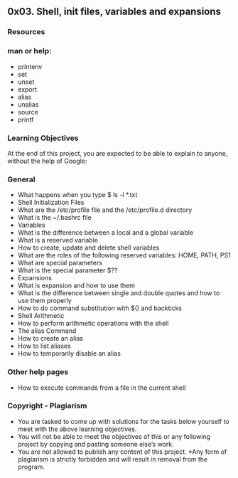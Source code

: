 ## 0x03. Shell, init files, variables and expansions

### Resources

### man or help:

* printenv
* set
* unset
* export
* alias
* unalias
* source
* printf

### Learning Objectives
At the end of this project, you are expected to be able to explain to anyone, without the help of Google:

### General
* What happens when you type $ ls -l *.txt
* Shell Initialization Files
* What are the /etc/profile file and the /etc/profile.d directory
* What is the ~/.bashrc file
* Variables
* What is the difference between a local and a global variable
* What is a reserved variable
* How to create, update and delete shell variables
* What are the roles of the following reserved variables: HOME, PATH, PS1
* What are special parameters
* What is the special parameter $??
* Expansions
* What is expansion and how to use them
* What is the difference between single and double quotes and how to use them properly
* How to do command substitution with $() and backticks
* Shell Arithmetic
* How to perform arithmetic operations with the shell
* The alias Command
* How to create an alias
* How to list aliases
* How to temporarily disable an alias

### Other help pages
* How to execute commands from a file in the current shell

### Copyright - Plagiarism
* You are tasked to come up with solutions for the tasks below yourself to meet with the above learning objectives.
* You will not be able to meet the objectives of this or any following project by copying and pasting someone else’s work.
* You are not allowed to publish any content of this project.
*Any form of plagiarism is strictly forbidden and will result in removal from the program.
